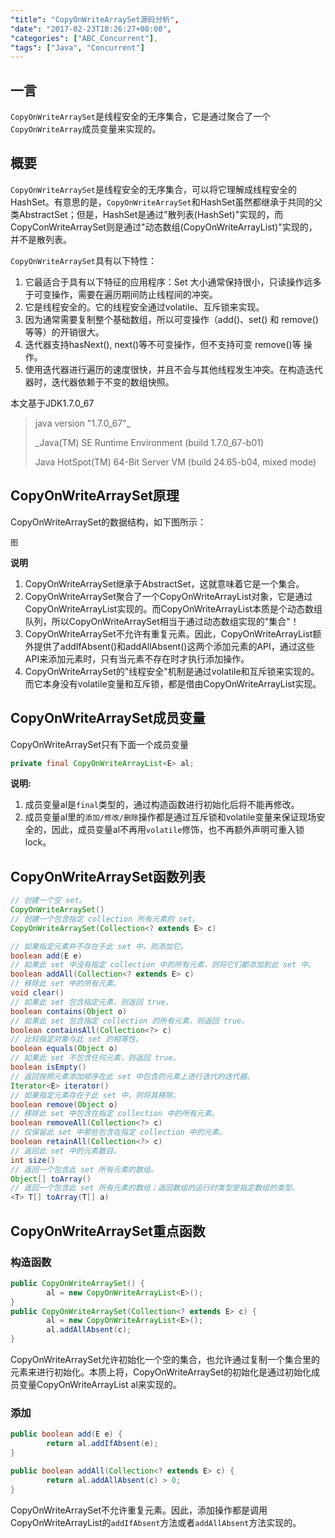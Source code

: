 ```yaml
---
"title": "CopyOnWriteArraySet源码分析",
"date": "2017-02-23T18:26:27+08:00",
"categories": ["ABC_Concurrent"],
"tags": ["Java", "Concurrent"]
---
```


## 一言

`CopyOnWriteArraySet`是线程安全的无序集合，它是通过聚合了一个`CopyOnWriteArray`成员变量来实现的。



## 概要

`CopyOnWriteArraySet`是线程安全的无序集合，可以将它理解成线程安全的HashSet。有意思的是，`CopyOnWriteArraySet`和HashSet虽然都继承于共同的父类AbstractSet；但是，HashSet是通过"散列表(HashSet)"实现的，而CopyConWriteArraySet则是通过"动态数组(CopyOnWriteArrayList)"实现的，并不是散列表。



`CopyOnWriteArraySet`具有以下特性：

1. 它最适合于具有以下特征的应用程序：Set 大小通常保持很小，只读操作远多于可变操作，需要在遍历期间防止线程间的冲突。
2. 它是线程安全的。它的线程安全通过volatile、互斥锁来实现。
3. 因为通常需要复制整个基础数组，所以可变操作（add()、set() 和 remove() 等等）的开销很大。
4. 迭代器支持hasNext(), next()等不可变操作，但不支持可变 remove()等 操作。
5. 使用迭代器进行遍历的速度很快，并且不会与其他线程发生冲突。在构造迭代器时，迭代器依赖于不变的数组快照。




本文基于JDK1.7.0_67

> java version "1.7.0_67"_
>
> _Java(TM) SE Runtime Environment (build 1.7.0_67-b01)
>
> Java HotSpot(TM) 64-Bit Server VM (build 24.65-b04, mixed mode)




## CopyOnWriteArraySet原理

CopyOnWriteArraySet的数据结构，如下图所示：

`图`



**说明**

1. CopyOnWriteArraySet继承于AbstractSet，这就意味着它是一个集合。
2. CopyOnWriteArraySet聚合了一个CopyOnWriteArrayList对象，它是通过CopyOnWriteArrayList实现的。而CopyOnWriteArrayList本质是个动态数组队列，所以CopyOnWriteArraySet相当于通过动态数组实现的"集合"！
3. CopyOnWriteArraySet不允许有重复元素。因此，CopyOnWriteArrayList额外提供了addIfAbsent()和addAllAbsent()这两个添加元素的API，通过这些API来添加元素时，只有当元素不存在时才执行添加操作。
4. CopyOnWriteArraySet的"线程安全"机制是通过volatile和互斥锁来实现的。而它本身没有volatile变量和互斥锁，都是借由CopyOnWriteArrayList实现。




## CopyOnWriteArraySet成员变量

CopyOnWriteArraySet只有下面一个成员变量

```java
private final CopyOnWriteArrayList<E> al;
```

**说明:**

1. 成员变量al是`final`类型的，通过构造函数进行初始化后将不能再修改。
2. 成员变量al里的`添加/修改/删除`操作都是通过互斥锁和volatile变量来保证现场安全的，因此，成员变量al不再用`volatile`修饰，也不再额外声明可重入锁lock。




## CopyOnWriteArraySet函数列表

```java
// 创建一个空 set。
CopyOnWriteArraySet()
// 创建一个包含指定 collection 所有元素的 set。
CopyOnWriteArraySet(Collection<? extends E> c)

// 如果指定元素并不存在于此 set 中，则添加它。
boolean add(E e)
// 如果此 set 中没有指定 collection 中的所有元素，则将它们都添加到此 set 中。
boolean addAll(Collection<? extends E> c)
// 移除此 set 中的所有元素。
void clear()
// 如果此 set 包含指定元素，则返回 true。
boolean contains(Object o)
// 如果此 set 包含指定 collection 的所有元素，则返回 true。
boolean containsAll(Collection<?> c)
// 比较指定对象与此 set 的相等性。
boolean equals(Object o)
// 如果此 set 不包含任何元素，则返回 true。
boolean isEmpty()
// 返回按照元素添加顺序在此 set 中包含的元素上进行迭代的迭代器。
Iterator<E> iterator()
// 如果指定元素存在于此 set 中，则将其移除。
boolean remove(Object o)
// 移除此 set 中包含在指定 collection 中的所有元素。
boolean removeAll(Collection<?> c)
// 仅保留此 set 中那些包含在指定 collection 中的元素。
boolean retainAll(Collection<?> c)
// 返回此 set 中的元素数目。
int size()
// 返回一个包含此 set 所有元素的数组。
Object[] toArray()
// 返回一个包含此 set 所有元素的数组；返回数组的运行时类型是指定数组的类型。
<T> T[] toArray(T[] a)
```




## CopyOnWriteArraySet重点函数

### 构造函数

```java
public CopyOnWriteArraySet() {
        al = new CopyOnWriteArrayList<E>();
}
public CopyOnWriteArraySet(Collection<? extends E> c) {
        al = new CopyOnWriteArrayList<E>();
        al.addAllAbsent(c);
}
```

CopyOnWriteArraySet允许初始化一个空的集合，也允许通过复制一个集合里的元素来进行初始化。本质上将，CopyOnWriteArraySet的初始化是通过初始化成员变量CopyOnWriteArrayList al来实现的。



### 添加

```java
public boolean add(E e) {
        return al.addIfAbsent(e);
}

public boolean addAll(Collection<? extends E> c) {
        return al.addAllAbsent(c) > 0;
}
```

CopyOnWriteArraySet不允许重复元素。因此，添加操作都是调用CopyOnWriteArrayList的`addIfAbsent`方法或者`addAllAbsent`方法实现的。
